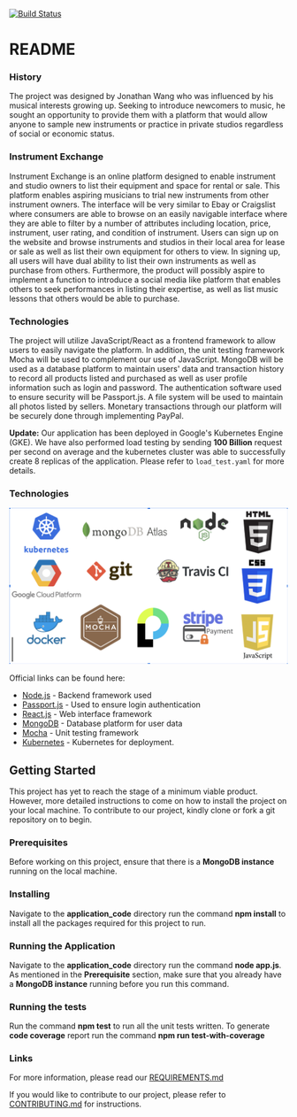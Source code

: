 [![Build Status](https://travis-ci.com/nyu-software-engineering/instrument-exchange.svg?branch=master)](https://travis-ci.com/nyu-software-engineering/instrument-exchange)
<h1>README</h1>  

<h3>History</h3>  
The project was designed by Jonathan Wang who was influenced by his musical interests growing up. Seeking to introduce newcomers to music, he sought an opportunity to provide them with a platform that would allow anyone to sample new instruments or practice in private studios regardless of social or economic status.

<h3>Instrument Exchange</h3>  
Instrument Exchange is an online platform designed to enable instrument and studio owners to list their equipment and space for rental or sale. This platform enables aspiring musicians to trial new instruments from other instrument owners. The interface will be very similar to Ebay or Craigslist where consumers are able to browse on an easily navigable interface where they are able to filter by a number of attributes including location, price, instrument, user rating, and condition of instrument. Users can sign up on the website and browse instruments and studios in their local area for lease or sale as well as list their own equipment for others to view. In signing up, all users will have dual ability to list their own instruments as well as purchase from others. Furthermore, the product will possibly aspire to implement a function to introduce a social media like platform that enables others to seek performances in listing their expertise, as well as list music lessons that others would be able to purchase.   

<h3>Technologies</h3>  
The project will utilize JavaScript/React as a frontend framework to allow users to easily navigate the platform.   
In addition, the unit testing framework Mocha will be used to complement our use of JavaScript.   
MongoDB will be used as a database platform to maintain users' data and transaction history to record all products listed and purchased as well as user profile information such as login and password.     
The authentication software used to ensure security will be Passport.js. A file system will be used to maintain all photos listed by sellers.  
Monetary transactions through our platform will be securely done through implementing PayPal.

**Update:** Our application has been deployed in Google's Kubernetes Engine (GKE). We have also performed  load testing by sending **100 Billion** request per second on average and the kubernetes cluster was able to successfully create 8 replicas of the application. Please refer to `load_test.yaml` for more details.


<h3>Technologies</h3>

![alt technologies](technologies.png)

Official links can be found here:  
- [Node.js](https://nodejs.org/en/download/) - Backend framework used   
- [Passport.js](http://www.passportjs.org/) - Used to ensure login authentication    
- [React.js](https://facebook.github.io/react-native/docs/getting-started.html) - Web interface framework    
- [MongoDB](https://docs.mongodb.com/manual/administration/install-community/) - Database platform for user data     
- [Mocha](https://mochajs.org/#installation) - Unit testing framework  
- [Kubernetes](https://kubernetes.io/) - Kubernetes for deployment.

<h2>Getting Started</h2>   

This project has yet to reach the stage of a minimum viable product. However, more detailed instructions to come on how to install the project on your local machine. To contribute to our project, kindly clone or fork a git repository on to begin.

<h3>Prerequisites</h3> 

Before working on this project, ensure that there is a **MongoDB instance** running on the local machine.     


<h3>Installing</h3> 

Navigate to the **application_code** directory run the command **npm install** to install all the packages required for this project to run.


<h3>Running the Application</h3>

Navigate to the **application_code** directory run the command **node app.js**. As mentioned in the **Prerequisite** section, make sure that you already have a **MongoDB instance** running before you run this command.

<h3>Running the tests</h3>   

Run the command **npm test** to run all the unit tests written. To generate **code coverage** report run the command **npm run test-with-coverage**

<h3>Links</h3>  

For more information, please read our [REQUIREMENTS.md](https://github.com/nyu-software-engineering/instrument-exchange/blob/master/REQUIREMENTS.md)

If you would like to contribute to our project, please refer to [CONTRIBUTING.md](CONTRIBUTING.md) for instructions.
